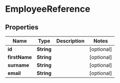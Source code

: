 

# EmployeeReference


## Properties

| Name | Type | Description | Notes |
|------------ | ------------- | ------------- | -------------|
|**id** | **String** |  |  [optional] |
|**firstName** | **String** |  |  [optional] |
|**surname** | **String** |  |  [optional] |
|**email** | **String** |  |  [optional] |



